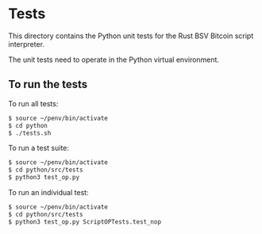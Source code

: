# Tests
This directory contains the Python unit tests for the Rust BSV Bitcoin script interpreter.

The unit tests need to operate in the Python virtual environment.


## To run the tests
To run all tests:
```bash
$ source ~/penv/bin/activate
$ cd python
$ ./tests.sh
```

To run a test suite:
```bash
$ source ~/penv/bin/activate
$ cd python/src/tests
$ python3 test_op.py
```

To run an individual test:
```bash
$ source ~/penv/bin/activate
$ cd python/src/tests
$ python3 test_op.py ScriptOPTests.test_nop
```
